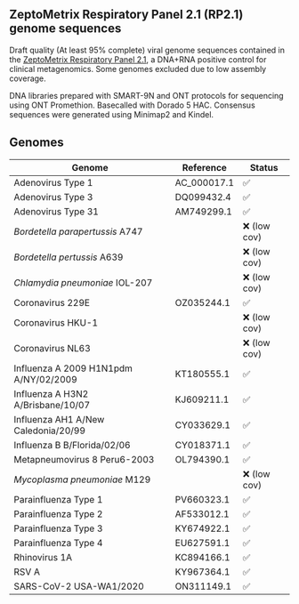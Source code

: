 ## ZeptoMetrix Respiratory Panel 2.1 (RP2.1) genome sequences

Draft quality (At least 95% complete) viral genome sequences contained in the [ZeptoMetrix Respiratory Panel 2.1](https://www.zeptometrix.com/us/en/nattrol-respiratory-panel-21-rp21-controls-12-x-03ml-3084), a DNA+RNA positive control for clinical metagenomics. Some genomes excluded due to low assembly coverage.

DNA libraries prepared with SMART-9N and ONT protocols for sequencing using ONT Promethion. Basecalled with Dorado 5 HAC. Consensus sequences were generated using Minimap2 and Kindel.

## Genomes

| Genome | Reference | Status |
|----------|-------------------|--------|
| Adenovirus Type 1 | AC_000017.1 | ✅ |
| Adenovirus Type 3 | DQ099432.4 | ✅ |
| Adenovirus Type 31 | AM749299.1 | ✅ |
| *Bordetella parapertussis* A747 | | ❌ (low cov) |
| *Bordetella pertussis* A639 | | ❌ (low cov) |
| *Chlamydia pneumoniae* IOL-207 | | ❌ (low cov) |
| Coronavirus 229E | OZ035244.1 | ✅ |
| Coronavirus HKU-1 | | ❌ (low cov) |
| Coronavirus NL63 | | ❌ (low cov) |
| Influenza A 2009 H1N1pdm A/NY/02/2009 | KT180555.1 | ✅ |
| Influenza A H3N2 A/Brisbane/10/07 | KJ609211.1 | ✅ |
| Influenza AH1 A/New Caledonia/20/99 | CY033629.1 | ✅ |
| Influenza B B/Florida/02/06 | CY018371.1 | ✅ |
| Metapneumovirus 8 Peru6-2003 | OL794390.1 | ✅ |
| *Mycoplasma pneumoniae* M129 | | ❌ (low cov) |
| Parainfluenza Type 1 | PV660323.1 | ✅ |
| Parainfluenza Type 2 | AF533012.1 | ✅ |
| Parainfluenza Type 3 | KY674922.1 | ✅ |
| Parainfluenza Type 4 | EU627591.1 | ✅ |
| Rhinovirus 1A | KC894166.1 | ✅ |
| RSV A | KY967364.1 | ✅ |
| SARS-CoV-2 USA-WA1/2020 | ON311149.1 | ✅ |